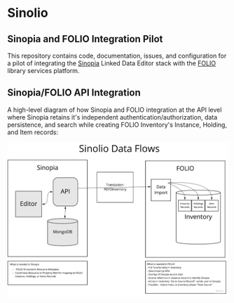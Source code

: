 # Sinolio
## Sinopia and FOLIO Integration Pilot

This repository contains code, documentation, issues, and configuration for a 
pilot of integrating the [Sinopia](https://sinopia.io/) Linked Data Editor 
stack with the [FOLIO](https://www.folio.org/) library services platform.

## Sinopia/FOLIO API Integration
A high-level diagram of how Sinopia and FOLIO integration at the API level
where Sinopia retains it's independent authentication/authorization, data
persistence, and search while creating FOLIO Inventory's Instance, Holding,
and Item records:

![Sinolia API Integration](sinolio-data-flows.jpg)
